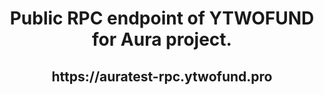  <h1 align="center"> Public RPC endpoint of YTWOFUND for Aura project.

 <h2 align="center"> https://auratest-rpc.ytwofund.pro
